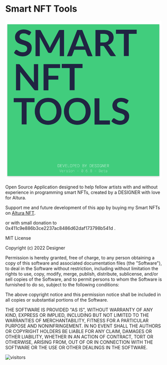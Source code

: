 # Smart NFT Tools

![This is an image](https://github.com/AlturaDesigner/Smart-NFT-Tools/blob/main/Source/SmartNFTTools/splashscreen.png)

Open Source Application designed to help fellow artists with and without experience in programming smart NFTs, created by a DESIGNER with love for Altura.

Support me and future development of this app by buying my Smart NFTs on 
 [Altura NFT](https://app.alturanft.com/collection/56/0x4ddee11d87a535ec71817b558d81bda24f4cac7b?chain=bsc).

or with small donation to 0x411c9e886b3ce2237ac8486d62daf173798b541d   .










MIT License

Copyright (c) 2022 Designer

Permission is hereby granted, free of charge, to any person obtaining a copy
of this software and associated documentation files (the "Software"), to deal
in the Software without restriction, including without limitation the rights
to use, copy, modify, merge, publish, distribute, sublicense, and/or sell
copies of the Software, and to permit persons to whom the Software is
furnished to do so, subject to the following conditions:

The above copyright notice and this permission notice shall be included in all
copies or substantial portions of the Software.

THE SOFTWARE IS PROVIDED "AS IS", WITHOUT WARRANTY OF ANY KIND, EXPRESS OR
IMPLIED, INCLUDING BUT NOT LIMITED TO THE WARRANTIES OF MERCHANTABILITY,
FITNESS FOR A PARTICULAR PURPOSE AND NONINFRINGEMENT. IN NO EVENT SHALL THE
AUTHORS OR COPYRIGHT HOLDERS BE LIABLE FOR ANY CLAIM, DAMAGES OR OTHER
LIABILITY, WHETHER IN AN ACTION OF CONTRACT, TORT OR OTHERWISE, ARISING FROM,
OUT OF OR IN CONNECTION WITH THE SOFTWARE OR THE USE OR OTHER DEALINGS IN THE
SOFTWARE.

![visitors](https://visitor-badge.glitch.me/badge?page_id=AlturaDesigner.Smart-NFT-Tools/&left_color=green&right_color=red)

